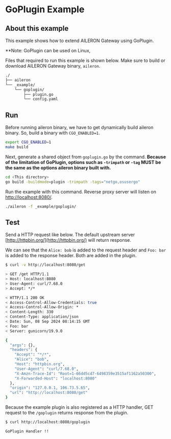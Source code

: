 # GoPlugin Example

## About this example

This example shows how to extend AILERON Gateway using GoPlugin.

**Note: GoPlugin can be used on Linux,

Files that required to run this example is shown below.
Make sure to build or download AILERON Gateway binary, `aileron`.

```txt
./
├── aileron
└── _example/
    └── goplugin/
        ├── plugin.go
        └── config.yaml
```

## Run

Before running aileron binary, we have to get dynamically build aileron binary.
So, build a binary with `CGO_ENABLED=1`.

```bash
export CGO_ENABLED=1
make build
```

Next, generate a shared object from `goplugin.go` by the command.
**Because of the limitation of GoPlugin, options such as `-trimpath` or `-tag` MUST be
the same as the options aileron binary built with.**

```bash
cd <This directory>
go build -buildmode=plugin -trimpath -tags="netgo,osusergo"
```

Run the example with this command.
Reverse proxy server will listen on  [http://localhost:8080/](http://localhost:8080/).

```bash
./aileron -f _example/goplugin/
```

## Test

Send a HTTP request like below.
The default upstream server [http://httpbin.org/](http://httpbin.org/) will return response.

We can see that the `Alice: bob` is added to the request header and `Foo: bar` is added to the response header.
Both are added in the plugin.

```bash
$ curl -v http://localhost:8080/get

> GET /get HTTP/1.1
> Host: localhost:8080
> User-Agent: curl/7.68.0
> Accept: */*

< HTTP/1.1 200 OK
< Access-Control-Allow-Credentials: true
< Access-Control-Allow-Origin: *
< Content-Length: 330
< Content-Type: application/json
< Date: Sun, 08 Sep 2024 08:14:15 GMT
< Foo: bar
< Server: gunicorn/19.9.0

{
  "args": {},
  "headers": {
    "Accept": "*/*",
    "Alice": "bob",
    "Host": "httpbin.org",
    "User-Agent": "curl/7.68.0",
    "X-Amzn-Trace-Id": "Root=1-66dd5cd7-6498359e3515af1162a50300",
    "X-Forwarded-Host": "localhost:8080"
  },
  "origin": "127.0.0.1, 106.73.5.65",
  "url": "http://localhost:8080/get"
}
```

Because the example plugin is also registered as a HTTP handler,
GET request to the `/goplugin` returns response from the plugin.

```bash
$ curl http://localhost:8080/goplugin

GoPlugin Handler !!
```
